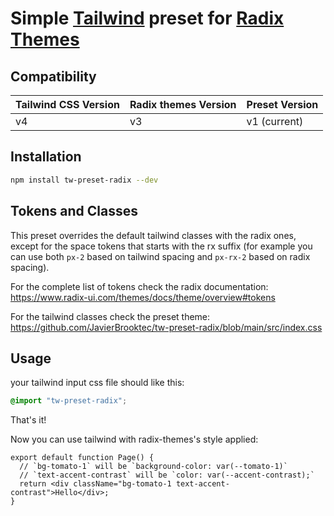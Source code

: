 # Simple [Tailwind](https://tailwindcss.com/) preset for [Radix Themes](https://www.radix-ui.com/themes/docs/overview/getting-started)

## Compatibility

| Tailwind CSS Version | Radix themes Version | Preset Version |
| -------------------- | -------------------- | -------------- |
| v4                   | v3                   | v1 (current)   |

## Installation

```bash
npm install tw-preset-radix --dev
```

## Tokens and Classes

This preset overrides the default tailwind classes with the radix ones, except for the space tokens that starts with the rx suffix (for example you can use both `px-2` based on tailwind spacing and `px-rx-2` based on radix spacing).

For the complete list of tokens check the radix documentation: https://www.radix-ui.com/themes/docs/theme/overview#tokens

For the tailwind classes check the preset theme: https://github.com/JavierBrooktec/tw-preset-radix/blob/main/src/index.css

## Usage

your tailwind input css file should like this:

```css
@import "tw-preset-radix";
```

That's it!

Now you can use tailwind with radix-themes's style applied:

```tsx
export default function Page() {
  // `bg-tomato-1` will be `background-color: var(--tomato-1)`
  // `text-accent-contrast` will be `color: var(--accent-contrast);`
  return <div className="bg-tomato-1 text-accent-contrast">Hello</div>;
}
```
